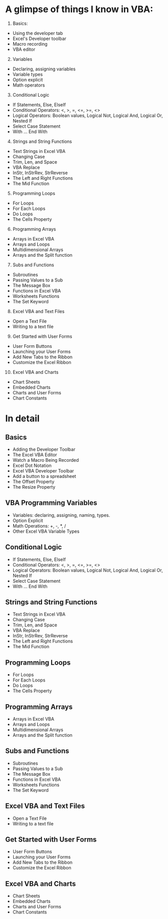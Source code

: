 # A glimpse of things I know in VBA:

1. Basics:
* Using the developer tab
* Excel's Developer toolbar
* Macro recording
* VBA editor

2. Variables
* Declaring, assigning variables
* Variable types
* Option explicit
* Math operators

3. Conditional Logic
* If Statements, Else, ElseIf
* Conditional Operators: <, >, =, <=, >=, <>
* Logical Operators: Boolean values, Logical Not, Logical And, Logical Or, Nested If
* Select Case Statement
* With ... End With

4. Strings and String Functions
* Text Strings in Excel VBA
* Changing Case
* Trim, Len, and Space
* VBA Replace
* InStr, InStrRev, StrReverse
* The Left and Right Functions
* The Mid Function

5. Programming Loops
* For Loops
* For Each Loops
* Do Loops
* The Cells Property

6. Programming Arrays
* Arrays in Excel VBA
* Arrays and Loops
* Multidimensional Arrays
* Arrays and the Split function

7. Subs and Functions
* Subroutines
* Passing Values to a Sub
* The Message Box
* Functions in Excel VBA
* Worksheets Functions
* The Set Keyword

8. Excel VBA and Text Files
* Open a Text File
* Writing to a text file

9. Get Started with User Forms
* User Form Buttons
* Launching your User Forms
* Add New Tabs to the Ribbon
* Customize the Excel Ribbon

10. Excel VBA and Charts
* Chart Sheets
* Embedded Charts
* Charts and User Forms
* Chart Constants


# In detail

## Basics
* Adding the Developer Toolbar
* The Excel VBA Editor
* Watch a Macro Being Recorded
* Excel Dot Notation
* Excel VBA Developer Toolbar
* Add a button to a spreadsheet
* The Offset Property
* The Resize Property

## VBA Programming Variables
* Variables: declaring, assigning, naming, types.
* Option Explicit
* Math Operations: +, -, *, /
* Other Excel VBA Variable Types

## Conditional Logic
* If Statements, Else, ElseIf
* Conditional Operators: <, >, =, <=, >=, <>
* Logical Operators: Boolean values, Logical Not, Logical And, Logical Or, Nested If
* Select Case Statement
* With ... End With

## Strings and String Functions
* Text Strings in Excel VBA
* Changing Case
* Trim, Len, and Space
* VBA Replace
* InStr, InStrRev, StrReverse
* The Left and Right Functions
* The Mid Function

## Programming Loops
* For Loops
* For Each Loops
* Do Loops
* The Cells Property

## Programming Arrays
* Arrays in Excel VBA
* Arrays and Loops
* Multidimensional Arrays
* Arrays and the Split function

## Subs and Functions
* Subroutines
* Passing Values to a Sub
* The Message Box
* Functions in Excel VBA
* Worksheets Functions
* The Set Keyword

## Excel VBA and Text Files
* Open a Text File
* Writing to a text file

## Get Started with User Forms
* User Form Buttons
* Launching your User Forms
* Add New Tabs to the Ribbon
* Customize the Excel Ribbon

## Excel VBA and Charts
* Chart Sheets
* Embedded Charts
* Charts and User Forms
* Chart Constants
